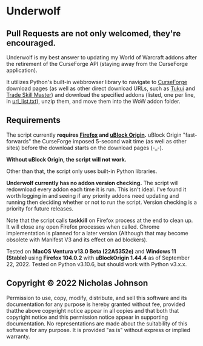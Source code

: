 # Underwolf

## Pull Requests are not only welcomed, they're encouraged.

Underwolf is my best answer to updating my World of Warcraft addons after the retirement of the CurseForge API (staying away from the CurseForge application). 

It utilizes Python's built-in webbrowser library to navigate to [CurseForge](https://www.curseforge.com/) download pages (as well as other direct download URLs, such as [Tukui](https://www.tukui.org) and [Trade Skill Master](https://www.tradeskillmaster.com/)) and download the specified addons (listed, one per line, in [url_list.txt](https://github.com/Lesona-Systems/Underwolf/blob/main/url_list.txt)), unzip them, and move them into the WoW addon folder.

## Requirements

The script currently **requires [Firefox](https://www.mozilla.org/en-US/firefox/new/) and [uBlock Origin](https://addons.mozilla.org/en-US/firefox/addon/ublock-origin/).** uBlock Origin "fast-forwards" the CurseForge imposed 5-second wait time (as well as other sites) before the download starts on the download pages (-_-). 

**Without uBlock Origin, the script will not work.**

Other than that, the script only uses built-in Python libraries.

**Underwolf currently has no addon version checking.** The script will redownload every addon each time it is run. This isn't ideal. I've found it worth logging in and seeing if any priority addons need updating and running then deciding whether or not to run the script. Version checking is a priority for future releases. 

Note that the script calls **taskkill** on Firefox process at the end to clean up. It will close any open Firefox processes when called. Chrome implementation is planned for a later version (Although that may become obsolete with Manifest V3 and its effect on ad blockers).

Tested on **MacOS Ventura v13.0 Beta (22A5352e)** and **Windows 11 (Stable)** using **Firefox 104.0.2** with **uBlockOrigin 1.44.4** as of September 22, 2022. Tested on Python v3.10.6, but should work with Python v3.x.x.

## Copyright © 2022 Nicholas Johnson

Permission to use, copy, modify, distribute, and sell this software and its documentation for any purpose is hereby granted without fee, provided thatthe above copyright notice appear in all copies and that both that copyright notice and this permission notice appear in supporting documentation. No representations are made about the suitability of this software for any purpose.  It is provided "as is" without express or implied warranty.
